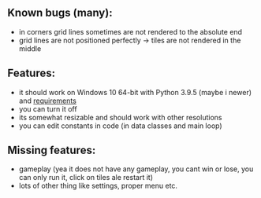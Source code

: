 ## Known bugs (many):
- in corners grid lines sometimes are not rendered to the absolute end
- grid lines are not positioned perfectly -> tiles are not rendered in
the middle

## Features:
- it should work on Windows 10 64-bit with Python 3.9.5 (maybe i newer) and [requirements](https://github.com/RealTigerCZ/minesweeper/blob/master/requirements.txt)
- you can turn it off
- its somewhat resizable and should work with other resolutions
- you can edit constants in code (in data classes and main loop)

## Missing features:
- gameplay (yea it does not have any gameplay, you cant win or lose, you can only run it, click on tiles ale restart it)
- lots of other thing like settings, proper menu etc.